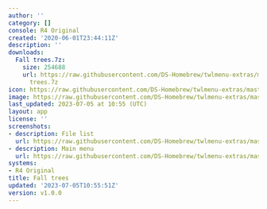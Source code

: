 ```yaml
---
author: ''
category: []
console: R4 Original
created: '2020-06-01T23:44:11Z'
description: ''
downloads:
  Fall trees.7z:
    size: 254688
    url: https://raw.githubusercontent.com/DS-Homebrew/twlmenu-extras/master/_nds/TWiLightMenu/r4menu/themes/Fall
      trees.7z
icon: https://raw.githubusercontent.com/DS-Homebrew/twlmenu-extras/master/unistore/icons/r4.png
image: https://raw.githubusercontent.com/DS-Homebrew/twlmenu-extras/master/unistore/icons/r4.png
last_updated: 2023-07-05 at 10:55 (UTC)
layout: app
license: ''
screenshots:
- description: File list
  url: https://raw.githubusercontent.com/DS-Homebrew/twlmenu-extras/master/_nds/TWiLightMenu/r4menu/themes/meta/Fall%20trees/screenshots/file-list.png
- description: Main menu
  url: https://raw.githubusercontent.com/DS-Homebrew/twlmenu-extras/master/_nds/TWiLightMenu/r4menu/themes/meta/Fall%20trees/screenshots/main-menu.png
systems:
- R4 Original
title: Fall trees
updated: '2023-07-05T10:55:51Z'
version: v1.0.0
---
```

